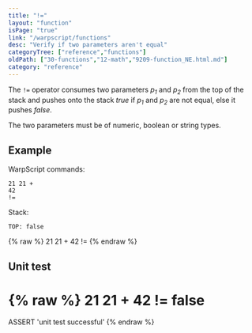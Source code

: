 ```yaml
---
title: "!="
layout: "function"
isPage: "true"
link: "/warpscript/functions"
desc: "Verify if two parameters aren't equal"
categoryTree: ["reference","functions"]
oldPath: ["30-functions","12-math","9209-function_NE.html.md"]
category: "reference"
---
```

 

The `!=` operator consumes two parameters *p<sub>1</sub>* and *p<sub>2</sub>* from the top of the stack 
and pushes onto the stack *true* if  *p<sub>1</sub>* and *p<sub>2</sub>* are not equal, else it pushes *false*.

The two parameters must be of numeric, boolean or string types.


## Example ##

WarpScript commands:

    21 21 + 
    42 
    !=

Stack: 

    TOP: false

{% raw %}
<warp10-warpscript-widget backend="{{backend}}"  exec-endpoint="{{execEndpoint}}">21 21 + 
42 
!=
</warp10-warpscript-widget>
{% endraw %}    


## Unit test ##

{% raw %}
<warp10-warpscript-widget backend="{{backend}}"  exec-endpoint="{{execEndpoint}}">21 21 + 
42 
!=
false
== 
ASSERT
'unit test successful'
</warp10-warpscript-widget>
{% endraw %}        
